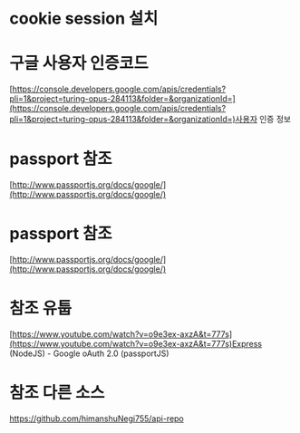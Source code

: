 # cookie session 설치


# 구글 사용자 인증코드
[https://console.developers.google.com/apis/credentials?pli=1&project=turing-opus-284113&folder=&organizationId=](https://console.developers.google.com/apis/credentials?pli=1&project=turing-opus-284113&folder=&organizationId=)사용자 인증 정보



# passport 참조
[http://www.passportjs.org/docs/google/](http://www.passportjs.org/docs/google/)

# passport 참조
[http://www.passportjs.org/docs/google/](http://www.passportjs.org/docs/google/)


# 참조 유툽
[https://www.youtube.com/watch?v=o9e3ex-axzA&t=777s](https://www.youtube.com/watch?v=o9e3ex-axzA&t=777s)Express (NodeJS) - Google oAuth 2.0 (passportJS)

# 참조 다른 소스
https://github.com/himanshuNegi755/api-repo